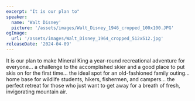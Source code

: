 ```yaml
---
excerpt: "It is our plan to"
speaker:
  name: 'Walt Disney'
  picture: '/assets/images/Walt_Disney_1946_cropped_100x100.JPG'
ogImage:
  url: '/assets/images/Walt_Disney_1964_cropped_512x512.jpg'
releaseDate: '2024-04-09'
---
```


It is our plan to make Mineral King a year-round recreational adventure for everyone... a challenge to the accomplished skier and a good place to put skis on for the first time... the ideal spot for an old-fashioned family outing... home base for wildlife students, hikers, fishermen, and campers... the perfect retreat for those who just want to get away for a breath of fresh, invigorating mountain air.
